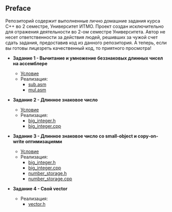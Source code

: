 ## Preface

Репозиторий содержит выполненные лично домашние задания курса C++ во 2 семестре, Университет ИТМО. Проект создан исключительно для отражения деятельности во 2-ом семестре Университета. Автор не несет ответственности за действия людей, решивших за чужой счет сдать задания, предоставив код из данного репозитория. А теперь, если вы готовы лицезреть качественный код, то приятного просмотра!

- __Задание 1 - Вычитание и умножение беззнаковых длинных чисел на ассемблере__
  - [Условие](https://sorokin.github.io/cpp-course/task-1.html)
  - Реализация: 
      - [sub.asm](https://github.com/aslastin/ITMO-Cpp-y2019-20/blob/master/asm/sub.asm) 
      - [mul.asm](https://github.com/aslastin/ITMO-Cpp-y2019-20/blob/master/asm/mul.asm)

- __Задание 2 - Длинное знаковое число__
  - [Условие](https://sorokin.github.io/cpp-course/task-2.html)
  - Реализация: 
      - [big_integer.h](https://github.com/aslastin/ITMO-Cpp-y2019-20/blob/master/bigint/big_integer.h)
      - [big_integer.cpp](https://github.com/aslastin/ITMO-Cpp-y2019-20/blob/master/bigint/big_integer.cpp)
  
- __Задание 3 - Длинное знаковое число со small-object и copy-on-write оптимизациями__
  - [Условие](https://sorokin.github.io/cpp-course/task-3.html)
  - Реализация: 
      - [big_integer.h](https://github.com/aslastin/ITMO-Cpp-y2019-20/blob/master/bigint-optimized/big_integer.h)
      - [big_integer.cpp](https://github.com/aslastin/ITMO-Cpp-y2019-20/blob/master/bigint-optimized/big_integer.cpp)  
      - [number_storage.h](https://github.com/aslastin/ITMO-Cpp-y2019-20/blob/master/bigint-optimized/number_storage.h)
      - [number_storage.cpp](https://github.com/aslastin/ITMO-Cpp-y2019-20/blob/master/bigint-optimized/number_storage.cpp)

- __Задание 4 - Свой vector__
  - Реализация:
    - [vector.h](https://github.com/aslastin/ITMO-Cpp-y2019-20/blob/master/vector/vector.h)
